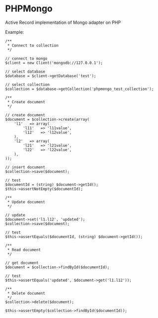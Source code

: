PHPMongo
========

Active Record implementation of Mongo adapter on PHP

Example:
         
    /**
     * Connect to collection
     */

    // connect to mongo
    $client = new Client('mongodb://127.0.0.1');

    // select database
    $database = $client->getDatabase('test');

    // select collection
    $collection = $database->getCollection('phpmongo_test_collection');

    /**
     * Create document
     */

    // create document
    $document = $collection->create(array(
        'l1'   => array(
            'l11'   => 'l11value',
            'l12'   => 'l12value',
        ),
        'l2'   => array(
            'l21'   => 'l21value',
            'l22'   => 'l22value',
        ),
    ));

    // insert document
    $collection->save($document);

    // test
    $documentId = (string) $document->getId();
    $this->assertNotEmpty($documentId);

    /**
     * Update document
     */

    // update
    $document->set('l1.l12', 'updated');
    $collection->save($document);

    // test
    $this->assertEquals($documentId, (string) $document->getId());

    /**
     * Read document
     */

    // get document
    $document = $collection->findById($documentId);

    // test
    $this->assertEquals('updated', $document->get('l1.l12'));

    /**
     * Delete document
     */
    $collection->delete($document);

    $this->assertEmpty($collection->findById($documentId));
